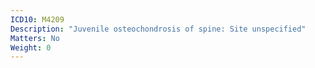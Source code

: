 ```yaml
---
ICD10: M4209
Description: "Juvenile osteochondrosis of spine: Site unspecified"
Matters: No
Weight: 0
---
```

